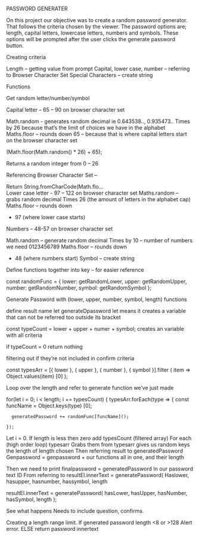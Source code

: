 PASSWORD GENERATER

On this project our objective was to create a random password generator. That follows the criteria chosen by the viewer. The password options are; length, capital letters, lowercase letters, numbers and symbols. These options will be prompted after the user clicks the generate password button. 

Creating criteria 

Length – getting value from prompt
Capital, lower case, number – referring to Browser Character Set
Special Characters – create string 

Functions 

Get random letter/number/symbol

Capital letter – 65 – 90 on browser character set

Math.random - generates random decimal ie 0.643538.., 0.935473..
Times by 26 because that’s the limit of choices we have in the alphabet 
Maths.floor – rounds down
65 – because that is where capital letters start on the browser character set

(Math.floor(Math.random() * 26) + 65); 

Returns a random integer from 0 – 26

Referencing Browser Character Set –

Return String.fromCharCode(Math.flo…  
Lower case letter -  97 – 122 on browser character set
Maths.random – grabs random decimal
Times 26 (the amount of letters in the alphabet cap)
Maths.floor – rounds down
+ 97 (where lower case starts)


Numbers – 48-57 on browser character set

Math.random – generate random decimal
Times by 10 – number of numbers we need 0123456789
Maths.floor – rounds down
+ 48 (where numbers start)
Symbol – create string

Define functions together into key – for easier reference 

const randomFunc = {
  lower: getRandomLower,
  upper: getRandomUpper,
  number: getRandomNumber,
  symbol: getRandomSymbol 
};


Generate Password 
with (lower, upper, number, symbol, length) functions

define result name
let generateDpassword
let means it creates a variable that can not be referred too outside its bracket

const typeCount = lower + upper + numer + symbol;
creates an variable with all criteria

if typeCount = 0 
return nothing


filtering out if they’re not included in confirm criteria 

  const typesArr = [{ lower },  { upper }, { number }, { symbol }].filter
  (
  item => Object.values(item) [0]
  ); 



Loop over the length and refer to generate function we’ve just made

  for(let i = 0; i < length; i += typesCount) {
    typesArr.forEach(type => {
      const funcName = Object.keys(type) [0];

      generatedPassword += randomFunc[funcName]();

    });

Let i = 0. If length is less then zero add typesCount (filtered array)
For each (high order loop) typesarr
Grabs them from typesarr gives us random keys the length of length chosen
Then referring result to generatedPassword 
Genpassword = genpassword + our functions all in one, and their length

Then we need to print finalpassword = generatedPassword
In our password text ID
From referring to resultEl.innerText = generatePassword(
Haslower, hasupper, hasnumber, hassymbol, length


  resultEl.innerText = generatePassword(
    hasLower, 
    hasUpper, 
    hasNumber, 
    hasSymbol,
    length
    );

See what happens
Needs to include question, confirms. 

Creating a length range limit.
If generated password length <8 or >128
Alert error.
ELSE return password innertext  


